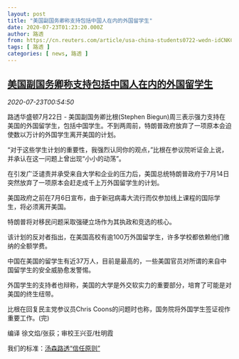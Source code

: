 ```yaml
---
layout: post
title: "美国副国务卿称支持包括中国人在内的外国留学生"
date: 2020-07-23T01:23:20.000Z
author: 路透
from: https://cn.reuters.com/article/usa-china-students0722-wedn-idCNKCS24O02A
tags: [ 路透 ]
categories: [ news, 路透 ]
---
```

<!--1595467400000-->
[美国副国务卿称支持包括中国人在内的外国留学生](https://cn.reuters.com/article/usa-china-students0722-wedn-idCNKCS24O02A)
------

<div>
<div><i>2020-07-23T00:54:50</i></div><div class="StandardArticleBody_body"><p>路透华盛顿7月22日 - 美国副国务卿比根(Stephen Biegun)周三表示强力支持在美国的外国留学生，包括中国学生。不到两周前，特朗普政府放弃了一项原本会迫使数以万计的外国学生离开美国的计划。 </p><p>“对于这些学生计划的重要性，我强烈认同你的观点，”比根在参议院听证会上说，并承认在这一问题上曾出现“小小的动荡”。 </p><p>在引发广泛谴责并承受来自大学和企业的压力后，美国总统特朗普政府于7月14日突然放弃了一项原本会赶走成千上万外国留学生的计划。 </p><p>美国政府之前在7月6日宣布，由于新冠病毒大流行而仅参加线上课程的国际学生，将必须离开美国。 </p><p>特朗普将对移民问题采取强硬立场作为其执政和竞选的核心。 </p><p>该计划的反对者指出，在美国高校有逾100万外国留学生，许多学校都依赖他们缴纳的全额学费。 </p><p>中国在美国的留学生有近37万人，目前是最高的，一些美国官员对所谓的来自中国留学生的安全威胁愈发警惕。 </p><p>外国学生的支持者也辩称，美国的大学是外交软实力的重要部分，培育了可能是对美国的终生纽带。 </p><p>比根在回复民主党参议员Chris Coons的问题时也称，国务院将外国学生签证视作重要工作。(完) </p><div class="Attribution_container"><div class="Attribution_attribution"><p class="Attribution_content">编译 徐文焰/张荻；审校王兴亚/杜明霞 </p></div></div><div class="StandardArticleBody_trustBadgeContainer"><span class="StandardArticleBody_trustBadgeTitle">我们的标准：</span><span class="trustBadgeUrl"><a href="https://www.thomsonreuters.cn/content/dam/openweb/documents/pdf/china/brochures/about-us-1.pdf">汤森路透“信任原则”</a></span></div></div>
</div>
